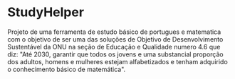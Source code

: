 # StudyHelper
Projeto de uma ferramenta de estudo básico de portugues e matematica com o objetivo de ser uma das soluções de Objetivo de Desenvolvimento Sustentável da ONU na seção de Educação e Qualidade numero 4.6 que diz: "Até 2030, garantir que todos os jovens e uma substancial proporção dos adultos, homens e mulheres  estejam alfabetizados e tenham adquirido o conhecimento básico de matemática".
